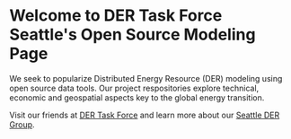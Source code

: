 # Welcome to DER Task Force Seattle's Open Source Modeling Page 

We seek to popularize Distributed Energy Resource (DER) modeling using open source data tools. Our project respositories explore technical, economic and geospatial aspects key to the global energy transition. 

Visit our friends at [DER Task Force](https://www.dertaskforce.com/) and learn more about our [Seattle DER Group](https://pnwders.notion.site/PNW-DERs-Home-33d49ff437f54e12b5de8ce37bac58e9). 

<!--

**Here are some ideas to get you started:**

🙋‍♀️ A short introduction - what is your organization all about?
🌈 Contribution guidelines - how can the community get involved?
👩‍💻 Useful resources - where can the community find your docs? Is there anything else the community should know?
🍿 Fun facts - what does your team eat for breakfast?
🧙 Remember, you can do mighty things with the power of [Markdown](https://docs.github.com/github/writing-on-github/getting-started-with-writing-and-formatting-on-github/basic-writing-and-formatting-syntax)
-->
